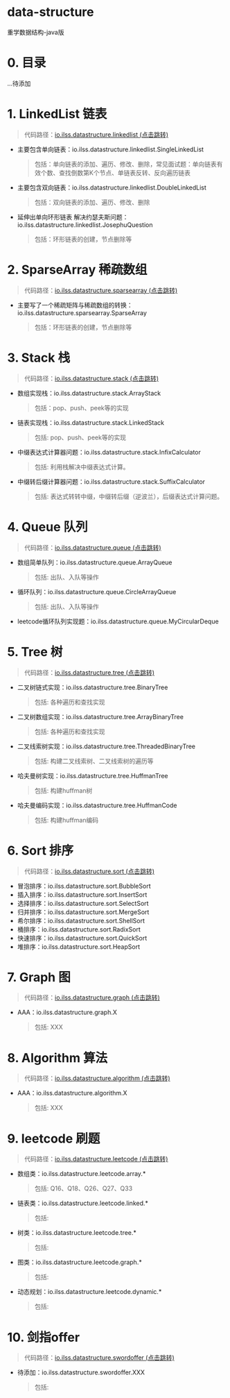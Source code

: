 # data-structure
重学数据结构-java版

# 0. 目录
...待添加

# 1. LinkedList 链表
> 代码路径：[io.ilss.datastructure.linkedlist (点击跳转)](https://github.com/ilssio/data-structure/tree/master/src/main/java/io/ilss/datastructure/linkedlist "linkedlist")

- 主要包含单向链表：io.ilss.datastructure.linkedlist.SingleLinkedList
    > 包括：单向链表的添加、遍历、修改、删除，常见面试题：单向链表有效个数、查找倒数第K个节点、单链表反转、反向遍历链表
- 主要包含双向链表：io.ilss.datastructure.linkedlist.DoubleLinkedList
    > 包括：双向链表的添加、遍历、修改、删除
- 延伸出单向环形链表 解决约瑟夫斯问题：io.ilss.datastructure.linkedlist.JosephuQuestion
    > 包括：环形链表的创建，节点删除等
# 2. SparseArray 稀疏数组
> 代码路径：[io.ilss.datastructure.sparsearray (点击跳转)](https://github.com/ilssio/data-structure/tree/master/src/main/java/io/ilss/datastructure/sparsearray "sparsearray")

- 主要写了一个稀疏矩阵与稀疏数组的转换：io.ilss.datastructure.sparsearray.SparseArray
    > 包括：环形链表的创建，节点删除等

# 3. Stack 栈
> 代码路径：[io.ilss.datastructure.stack (点击跳转)](https://github.com/ilssio/data-structure/tree/master/src/main/java/io/ilss/datastructure/stack "stack")

- 数组实现栈：io.ilss.datastructure.stack.ArrayStack
    > 包括：pop、push、peek等的实现
- 链表实现栈：io.ilss.datastructure.stack.LinkedStack
    > 包括: pop、push、peek等的实现
- 中缀表达式计算器问题：io.ilss.datastructure.stack.InfixCalculator
    > 包括: 利用栈解决中缀表达式计算。
- 中缀转后缀计算器问题：io.ilss.datastructure.stack.SuffixCalculator
    > 包括: 表达式转转中缀，中缀转后缀（逆波兰），后缀表达式计算问题。

# 4. Queue 队列
> 代码路径：[io.ilss.datastructure.queue (点击跳转)](https://github.com/ilssio/data-structure/tree/master/src/main/java/io/ilss/datastructure/queue "queue")

- 数组简单队列：io.ilss.datastructure.queue.ArrayQueue
    > 包括: 出队、入队等操作
- 循环队列：io.ilss.datastructure.queue.CircleArrayQueue
    > 包括: 出队、入队等操作
- leetcode循环队列实现题：io.ilss.datastructure.queue.MyCircularDeque


# 5. Tree 树
> 代码路径：[io.ilss.datastructure.tree (点击跳转)](https://github.com/ilssio/data-structure/tree/master/src/main/java/io/ilss/datastructure/tree "tree")

- 二叉树链式实现：io.ilss.datastructure.tree.BinaryTree
    > 包括: 各种遍历和查找实现
- 二叉树数组实现：io.ilss.datastructure.tree.ArrayBinaryTree
    > 包括: 各种遍历和查找实现
- 二叉线索树实现：io.ilss.datastructure.tree.ThreadedBinaryTree
    > 包括: 构建二叉线索树、二叉线索树的遍历等
- 哈夫曼树实现：io.ilss.datastructure.tree.HuffmanTree
    > 包括: 构建huffman树
- 哈夫曼编码实现：io.ilss.datastructure.tree.HuffmanCode
    > 包括: 构建huffman编码

# 6. Sort 排序
> 代码路径：[io.ilss.datastructure.sort (点击跳转)](https://github.com/ilssio/data-structure/tree/master/src/main/java/io/ilss/datastructure/sort "sort")

- 冒泡排序：io.ilss.datastructure.sort.BubbleSort
- 插入排序：io.ilss.datastructure.sort.InsertSort
- 选择排序：io.ilss.datastructure.sort.SelectSort
- 归并排序：io.ilss.datastructure.sort.MergeSort
- 希尔排序：io.ilss.datastructure.sort.ShellSort
- 桶排序：io.ilss.datastructure.sort.RadixSort
- 快速排序：io.ilss.datastructure.sort.QuickSort
- 堆排序：io.ilss.datastructure.sort.HeapSort

# 7. Graph 图
> 代码路径：[io.ilss.datastructure.graph (点击跳转)](https://github.com/ilssio/data-structure/tree/master/src/main/java/io/ilss/datastructure/graph "graph")

- AAA：io.ilss.datastructure.graph.X
    > 包括: XXX


# 8. Algorithm 算法
> 代码路径：[io.ilss.datastructure.algorithm (点击跳转)](https://github.com/ilssio/data-structure/tree/master/src/main/java/io/ilss/datastructure/agorithm "agorithm")

- AAA：io.ilss.datastructure.algorithm.X
    > 包括: XXX

# 9. leetcode 刷题
> 代码路径：[io.ilss.datastructure.leetcode (点击跳转)](https://github.com/ilssio/data-structure/tree/master/src/main/java/io/ilss/datastructure/leetcode "leetcode")

- 数组类：io.ilss.datastructure.leetcode.array.*
    > 包括: Q16、Q18、Q26、Q27、Q33
- 链表类：io.ilss.datastructure.leetcode.linked.*
    > 包括: 
- 树类：io.ilss.datastructure.leetcode.tree.*
    > 包括: 
- 图类：io.ilss.datastructure.leetcode.graph.*
    > 包括:
- 动态规划：io.ilss.datastructure.leetcode.dynamic.*
    > 包括: 

# 10. 剑指offer
> 代码路径：[io.ilss.datastructure.swordoffer (点击跳转)](https://github.com/ilssio/data-structure/tree/master/src/main/java/io/ilss/datastructure/swordoffer "swordoffer")

- 待添加：io.ilss.datastructure.swordoffer.XXX
    > 包括: 
